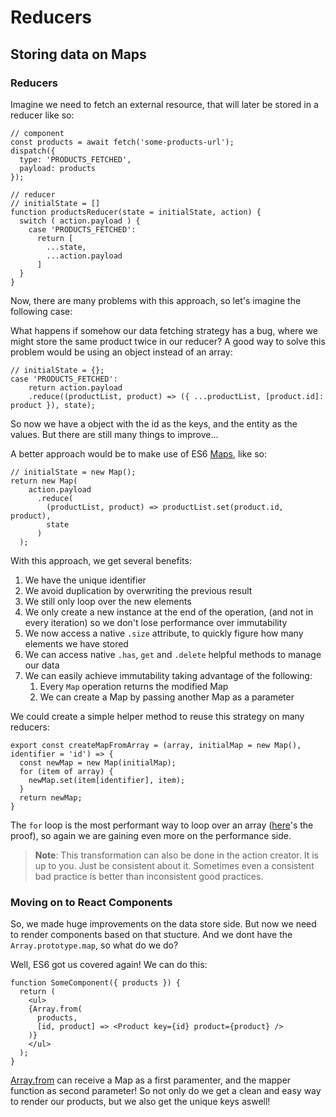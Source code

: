# Reducers

## Storing data on Maps

### Reducers

Imagine we need to fetch an external resource, that will later be stored in a reducer like so:

```tsx
// component
const products = await fetch('some-products-url');
dispatch({
  type: 'PRODUCTS_FETCHED',
  payload: products
});

// reducer
// initialState = []
function productsReducer(state = initialState, action) {
  switch ( action.payload ) {
    case 'PRODUCTS_FETCHED':
      return [
        ...state,
        ...action.payload
      ]
  }
}
```

Now, there are many problems with this approach, so let's imagine the following case:

What happens if somehow our data fetching strategy has a bug, where we might store the same product twice in our reducer? A good way to solve this problem would be using an object instead of an array:

```tsx
// initialState = {};
case 'PRODUCTS_FETCHED':
	return action.payload
    .reduce((productList, product) => ({ ...productList, [product.id]: product }), state);
```

So now we have a object with the id as the keys, and the entity as the values. But there are still many things to improve...

A better approach would be to make use of ES6 [Maps](https://developer.mozilla.org/es/docs/Web/JavaScript/Referencia/Objetos_globales/Map), like so:

```tsx
// initialState = new Map();
return new Map(
    action.payload
      .reduce(
        (productList, product) => productList.set(product.id, product),
        state
      )
  );
```

With this approach, we get several benefits:
1.  We have the unique identifier
2.  We avoid duplication by overwriting the previous result
3.  We still only loop over the new elements
4.  We only create a new instance at the end of the operation, (and not in every iteration) so we don't lose performance over immutability
5.  We now access a native `.size` attribute, to quickly figure how many elements we have stored
6.  We can access native `.has`, `get` and `.delete` helpful methods to manage our data
7.  We can easily achieve immutability taking advantage of the following:
    1.  Every `Map` operation returns the modified Map
    2.  We can create a Map by passing another Map as a parameter

We could create a simple helper method to reuse this strategy on many reducers:

```tsx
export const createMapFromArray = (array, initialMap = new Map(), identifier = 'id') => {
  const newMap = new Map(initialMap);
  for (item of array) {
    newMap.set(item[identifier], item);
  }
  return newMap;
}
```

The `for` loop is the most performant way to loop over an array ([here](https://github.com/dg92/Performance-analysis-es6)'s the proof), so again we are gaining even more on the performance side.

> **Note**: This transformation can also be done in the action creator. It is up to you. Just be consistent about it. Sometimes even a consistent bad practice is better than inconsistent good practices.

### Moving on to React Components

So, we made huge improvements on the data store side. But now we need to render components based on that stucture. And we dont have the `Array.prototype.map`, so what do we do?

Well, ES6 got us covered again! We can do this:

```tsx
function SomeComponent({ products }) {
  return (
    <ul>
    {Array.from(
      products,
      [id, product] => <Product key={id} product={product} />
    )}
    </ul>
  );
}
```

[Array.from](https://developer.mozilla.org/es/docs/Web/JavaScript/Referencia/Objetos_globales/Array/from) can receive a Map as a first paramenter, and the mapper function as second parameter! So not only do we get a clean and easy way to render our products, but we also get the unique keys aswell!


